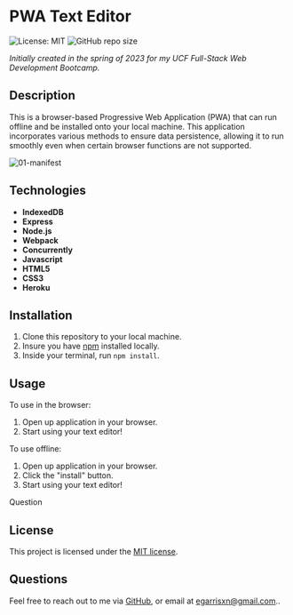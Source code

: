 # PWA Text Editor

![License: MIT](https://img.shields.io/badge/License-MIT-yellow.svg) ![GitHub repo size](https://img.shields.io/github/repo-size/egarrisxn/pwa-text-editor)

_Initially created in the spring of 2023 for my UCF Full-Stack Web Development Bootcamp._

## Description

This is a browser-based Progressive Web Application (PWA) that can run offline and be installed onto your local machine. This application incorporates various methods to ensure data persistence, allowing it to run smoothly even when certain browser functions are not supported.

![01-manifest](https://github.com/EGARRISXN/pwa-text-editor/assets/126130230/156c1269-9b76-4143-b1ef-162e79e5b4af)

## Technologies

- **IndexedDB**
- **Express**
- **Node.js**
- **Webpack**
- **Concurrently**
- **Javascript**
- **HTML5**
- **CSS3**
- **Heroku**

## Installation

1. Clone this repository to your local machine.
2. Insure you have [npm](https://www.npmjs.com/) installed locally.
3. Inside your terminal, run `npm install`.

## Usage

To use in the browser:

1. Open up application in your browser.
2. Start using your text editor!

To use offline:

1. Open up application in your browser.
2. Click the "install" button.
3. Start using your text editor!

Question

## License

This project is licensed under the [MIT license](https://opensource.org/licenses/MIT).

## Questions

Feel free to reach out to me via [GitHub](https://github.com/EGARRISXN), or email at egarrisxn@gmail.com..
